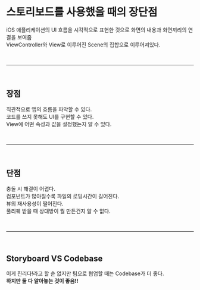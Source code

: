 # <b> 스토리보드를 사용했을 때의 장단점 </b>
iOS 애플리케이션의 UI 흐름을 시각적으로 표현한 것으로 화면의 내용과 화면끼리의 연결을 보여줌  
ViewController와 View로 이루어진 Scene의 집합으로 이루어져있다.  

<br>

<hr>

<br>

## <b> 장점 </b>
직관적으로 앱의 흐름을 파악할 수 있다.  
코드를 쓰지 못해도 UI를 구현할 수 있다.  
View에 어떤 속성과 값을 설정했는지 알 수 있다.  

<br>

<hr>

<br>

## <b> 단점 </b>
충돌 시 해결이 어렵다.  
컴포넌트가 많아질수록 파일의 로딩시간이 길어진다.  
뷰의 재사용성이 떨어진다.   
풀리퀘 받을 때 상대방이 뭘 만든건지 알 수 없다.    

<br>

<hr>

<br>

## <b> Storyboard VS Codebase </b>
이게 진리다!라고 할 순 없지만 팀으로 협업할 때는 Codebase가 더 좋다.  
<b> 하지만 둘 다 알아놓는 것이 좋음!! </b>
